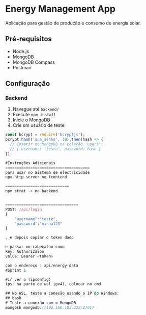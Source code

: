 # Energy Management App

Aplicação para gestão de produção e consumo de energia solar.

## Pré-requisitos
- Node.js
- MongoDB
- MongoDB Compass
- Postman

## Configuração

### Backend
1. Navegue até `backend/`
2. Execute `npm install`
3. Inicie o MongoDB
4. Crie um usuário de teste:
```javascript
const bcrypt = require('bcryptjs');
bcrypt.hash('sua_senha', 10).then(hash => {
  // Inserir no MongoDB na coleção 'users':
  // { username: 'teste', password: hash }
});

#Instruções Adicionais
=====================================
para usar no Sistema de electricidade
npx http-server no frontend

============================
npm strat -> no backend


================================
POST: /api/login
{
	"username":"teste",
	"password":"minha123"
}

, e depois copiar o token dado

e passar no cabeçalho como
key: Authorizaion
value: Bearer <token>

com o endereço : api/energy-data
#Sprint 1

#ir ver o (ipconfig)
(ps: na parte de wsl ipv4), colocar no cmd

## No WSL, teste a conexão usando o IP do Windows:
## bash
# Teste a conexão com o MongoDB
mongosh mongodb://192.168.183.222:27017